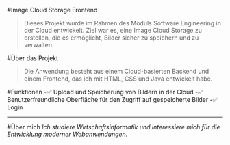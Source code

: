 #Image Cloud Storage Frontend
>Dieses Projekt wurde im Rahmen des Moduls Software Engineering in der Cloud entwickelt. Ziel war es, eine Image Cloud Storage zu erstellen, die es ermöglicht, Bilder sicher zu speichern und zu verwalten.

#Über das Projekt
>Die Anwendung besteht aus einem Cloud-basierten Backend und einem Frontend, das ich mit HTML, CSS und Java entwickelt habe.

#Funktionen
-✅ Upload und Speicherung von Bildern in der Cloud
-✅ Benutzerfreundliche Oberfläche für den Zugriff auf gespeicherte Bilder
-✅ Login

---
#Über mich
*Ich studiere Wirtschaftsinformatik und interessiere mich für die Entwicklung moderner Webanwendungen.*
